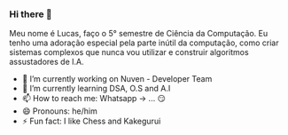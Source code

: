 ### Hi there 👋

Meu nome é Lucas, faço o 5° semestre de Ciência da Computação. Eu tenho uma adoração especial pela parte inútil da computação, como criar sistemas complexos que nunca vou utilizar e construir algoritmos assustadores de I.A.

- 🔭 I’m currently working on Nuven - Developer Team
- 🌱 I’m currently learning DSA, O.S and A.I
- 📫 How to reach me: Whatsapp -> ... 😏
- 😄 Pronouns: he/him
- ⚡ Fun fact: I like Chess and Kakegurui

<!--
**lucasb20/lucasb20** is a ✨ _special_ ✨ repository because its `README.md` (this file) appears on your GitHub profile.

Here are some ideas to get you started:

- 🔭 I’m currently working on ...
- 🌱 I’m currently learning ...
- 👯 I’m looking to collaborate on ...
- 🤔 I’m looking for help with ...
- 💬 Ask me about ...
- 📫 How to reach me: ...
- 😄 Pronouns: ...
- ⚡ Fun fact: ...
-->
